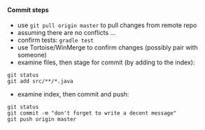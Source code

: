
#### Commit steps

* use `git pull origin master` to pull changes from remote repo
* assuming there are no conflicts ...
* confirm tests: `gradle test`
* use Tortoise/WinMerge to confirm changes (possibly pair with someone)
* examine files, then stage for commit (by adding to the index):
```
git status
git add src/**/*.java
```
* examine index, then commit and push:
```
git status
git commit -m "don't forget to write a decent message"
git push origin master 
```


